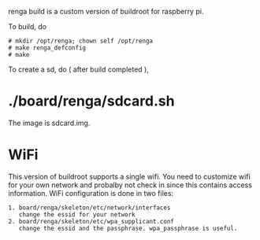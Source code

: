 renga build is a custom version of buildroot for raspberry pi. 

To build, do

    # mkdir /opt/renga; chown self /opt/renga
    # make renga_defconfig
    # make

To create a sd, do ( after build completed ),

   # ./board/renga/sdcard.sh

The image is sdcard.img.



WiFi
====
This version of buildroot supports a single wifi. You need to customize wifi
for your own network and probalby not check in since this contains access
information. WiFi configuration is done in two files:

	1. board/renga/skeleton/etc/network/interfaces 
	   change the essid for your network
	2. board/renga/skeleton/etc/wpa_supplicant.conf
	   change the essid and the passphrase. wpa_passphrase is useful.
